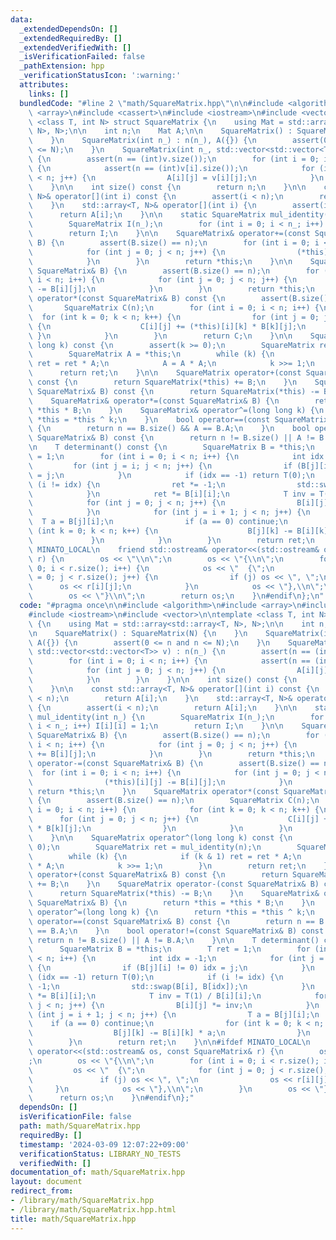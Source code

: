 ```yaml
---
data:
  _extendedDependsOn: []
  _extendedRequiredBy: []
  _extendedVerifiedWith: []
  _isVerificationFailed: false
  _pathExtension: hpp
  _verificationStatusIcon: ':warning:'
  attributes:
    links: []
  bundledCode: "#line 2 \"math/SquareMatrix.hpp\"\n\n#include <algorithm>\n#include\
    \ <array>\n#include <cassert>\n#include <iostream>\n#include <vector>\n\ntemplate\
    \ <class T, int N> struct SquareMatrix {\n    using Mat = std::array<std::array<T,\
    \ N>, N>;\n\n    int n;\n    Mat A;\n\n    SquareMatrix() : SquareMatrix(N) {\n\
    \    }\n    SquareMatrix(int n_) : n(n_), A({}) {\n        assert(0 <= n and n\
    \ <= N);\n    }\n    SquareMatrix(int n_, std::vector<std::vector<T>> v) : n(n_)\
    \ {\n        assert(n == (int)v.size());\n        for (int i = 0; i < n; i++)\
    \ {\n            assert(n == (int)v[i].size());\n            for (int j = 0; j\
    \ < n; j++) {\n                A[i][j] = v[i][j];\n            }\n        }\n\
    \    }\n\n    int size() const {\n        return n;\n    }\n\n    const std::array<T,\
    \ N>& operator[](int i) const {\n        assert(i < n);\n        return A[i];\n\
    \    }\n    std::array<T, N>& operator[](int i) {\n        assert(i < n);\n  \
    \      return A[i];\n    }\n\n    static SquareMatrix mul_identity(int n_) {\n\
    \        SquareMatrix I(n_);\n        for (int i = 0; i < n_; i++) I[i][i] = 1;\n\
    \        return I;\n    }\n\n    SquareMatrix& operator+=(const SquareMatrix&\
    \ B) {\n        assert(B.size() == n);\n        for (int i = 0; i < n; i++) {\n\
    \            for (int j = 0; j < n; j++) {\n                (*this)[i][j] += B[i][j];\n\
    \            }\n        }\n        return *this;\n    }\n\n    SquareMatrix& operator-=(const\
    \ SquareMatrix& B) {\n        assert(B.size() == n);\n        for (int i = 0;\
    \ i < n; i++) {\n            for (int j = 0; j < n; j++) {\n                (*this)[i][j]\
    \ -= B[i][j];\n            }\n        }\n        return *this;\n    }\n    SquareMatrix\
    \ operator*(const SquareMatrix& B) const {\n        assert(B.size() == n);\n \
    \       SquareMatrix C(n);\n        for (int i = 0; i < n; i++) {\n          \
    \  for (int k = 0; k < n; k++) {\n                for (int j = 0; j < n; j++)\
    \ {\n                    C[i][j] += (*this)[i][k] * B[k][j];\n               \
    \ }\n            }\n        }\n        return C;\n    }\n\n    SquareMatrix operator^(long\
    \ long k) const {\n        assert(k >= 0);\n        SquareMatrix ret = mul_identity(n);\n\
    \        SquareMatrix A = *this;\n        while (k) {\n            if (k & 1)\
    \ ret = ret * A;\n            A = A * A;\n            k >>= 1;\n        }\n  \
    \      return ret;\n    }\n\n    SquareMatrix operator+(const SquareMatrix& B)\
    \ const {\n        return SquareMatrix(*this) += B;\n    }\n    SquareMatrix operator-(const\
    \ SquareMatrix& B) const {\n        return SquareMatrix(*this) -= B;\n    }\n\
    \    SquareMatrix& operator*=(const SquareMatrix& B) {\n        return *this =\
    \ *this * B;\n    }\n    SquareMatrix& operator^=(long long k) {\n        return\
    \ *this = *this ^ k;\n    }\n    bool operator==(const SquareMatrix& B) const\
    \ {\n        return n == B.size() && A == B.A;\n    }\n    bool operator!=(const\
    \ SquareMatrix& B) const {\n        return n != B.size() || A != B.A;\n    }\n\
    \n    T determinant() const {\n        SquareMatrix B = *this;\n        T ret\
    \ = 1;\n        for (int i = 0; i < n; i++) {\n            int idx = -1;\n   \
    \         for (int j = i; j < n; j++) {\n                if (B[j][i] != 0) idx\
    \ = j;\n            }\n            if (idx == -1) return T(0);\n            if\
    \ (i != idx) {\n                ret *= -1;\n                std::swap(B[i], B[idx]);\n\
    \            }\n            ret *= B[i][i];\n            T inv = T(1) / B[i][i];\n\
    \            for (int j = 0; j < n; j++) {\n                B[i][j] *= inv;\n\
    \            }\n            for (int j = i + 1; j < n; j++) {\n              \
    \  T a = B[j][i];\n                if (a == 0) continue;\n                for\
    \ (int k = 0; k < n; k++) {\n                    B[j][k] -= B[i][k] * a;\n   \
    \             }\n            }\n        }\n        return ret;\n    }\n\n#ifdef\
    \ MINATO_LOCAL\n    friend std::ostream& operator<<(std::ostream& os, const SquareMatrix&\
    \ r) {\n        os << \"\\n\";\n        os << \"{\\n\";\n        for (int i =\
    \ 0; i < r.size(); i++) {\n            os << \"  {\";\n            for (int j\
    \ = 0; j < r.size(); j++) {\n                if (j) os << \", \";\n          \
    \      os << r[i][j];\n            }\n            os << \"},\\n\";\n        }\n\
    \        os << \"}\\n\";\n        return os;\n    }\n#endif\n};\n"
  code: "#pragma once\n\n#include <algorithm>\n#include <array>\n#include <cassert>\n\
    #include <iostream>\n#include <vector>\n\ntemplate <class T, int N> struct SquareMatrix\
    \ {\n    using Mat = std::array<std::array<T, N>, N>;\n\n    int n;\n    Mat A;\n\
    \n    SquareMatrix() : SquareMatrix(N) {\n    }\n    SquareMatrix(int n_) : n(n_),\
    \ A({}) {\n        assert(0 <= n and n <= N);\n    }\n    SquareMatrix(int n_,\
    \ std::vector<std::vector<T>> v) : n(n_) {\n        assert(n == (int)v.size());\n\
    \        for (int i = 0; i < n; i++) {\n            assert(n == (int)v[i].size());\n\
    \            for (int j = 0; j < n; j++) {\n                A[i][j] = v[i][j];\n\
    \            }\n        }\n    }\n\n    int size() const {\n        return n;\n\
    \    }\n\n    const std::array<T, N>& operator[](int i) const {\n        assert(i\
    \ < n);\n        return A[i];\n    }\n    std::array<T, N>& operator[](int i)\
    \ {\n        assert(i < n);\n        return A[i];\n    }\n\n    static SquareMatrix\
    \ mul_identity(int n_) {\n        SquareMatrix I(n_);\n        for (int i = 0;\
    \ i < n_; i++) I[i][i] = 1;\n        return I;\n    }\n\n    SquareMatrix& operator+=(const\
    \ SquareMatrix& B) {\n        assert(B.size() == n);\n        for (int i = 0;\
    \ i < n; i++) {\n            for (int j = 0; j < n; j++) {\n                (*this)[i][j]\
    \ += B[i][j];\n            }\n        }\n        return *this;\n    }\n\n    SquareMatrix&\
    \ operator-=(const SquareMatrix& B) {\n        assert(B.size() == n);\n      \
    \  for (int i = 0; i < n; i++) {\n            for (int j = 0; j < n; j++) {\n\
    \                (*this)[i][j] -= B[i][j];\n            }\n        }\n       \
    \ return *this;\n    }\n    SquareMatrix operator*(const SquareMatrix& B) const\
    \ {\n        assert(B.size() == n);\n        SquareMatrix C(n);\n        for (int\
    \ i = 0; i < n; i++) {\n            for (int k = 0; k < n; k++) {\n          \
    \      for (int j = 0; j < n; j++) {\n                    C[i][j] += (*this)[i][k]\
    \ * B[k][j];\n                }\n            }\n        }\n        return C;\n\
    \    }\n\n    SquareMatrix operator^(long long k) const {\n        assert(k >=\
    \ 0);\n        SquareMatrix ret = mul_identity(n);\n        SquareMatrix A = *this;\n\
    \        while (k) {\n            if (k & 1) ret = ret * A;\n            A = A\
    \ * A;\n            k >>= 1;\n        }\n        return ret;\n    }\n\n    SquareMatrix\
    \ operator+(const SquareMatrix& B) const {\n        return SquareMatrix(*this)\
    \ += B;\n    }\n    SquareMatrix operator-(const SquareMatrix& B) const {\n  \
    \      return SquareMatrix(*this) -= B;\n    }\n    SquareMatrix& operator*=(const\
    \ SquareMatrix& B) {\n        return *this = *this * B;\n    }\n    SquareMatrix&\
    \ operator^=(long long k) {\n        return *this = *this ^ k;\n    }\n    bool\
    \ operator==(const SquareMatrix& B) const {\n        return n == B.size() && A\
    \ == B.A;\n    }\n    bool operator!=(const SquareMatrix& B) const {\n       \
    \ return n != B.size() || A != B.A;\n    }\n\n    T determinant() const {\n  \
    \      SquareMatrix B = *this;\n        T ret = 1;\n        for (int i = 0; i\
    \ < n; i++) {\n            int idx = -1;\n            for (int j = i; j < n; j++)\
    \ {\n                if (B[j][i] != 0) idx = j;\n            }\n            if\
    \ (idx == -1) return T(0);\n            if (i != idx) {\n                ret *=\
    \ -1;\n                std::swap(B[i], B[idx]);\n            }\n            ret\
    \ *= B[i][i];\n            T inv = T(1) / B[i][i];\n            for (int j = 0;\
    \ j < n; j++) {\n                B[i][j] *= inv;\n            }\n            for\
    \ (int j = i + 1; j < n; j++) {\n                T a = B[j][i];\n            \
    \    if (a == 0) continue;\n                for (int k = 0; k < n; k++) {\n  \
    \                  B[j][k] -= B[i][k] * a;\n                }\n            }\n\
    \        }\n        return ret;\n    }\n\n#ifdef MINATO_LOCAL\n    friend std::ostream&\
    \ operator<<(std::ostream& os, const SquareMatrix& r) {\n        os << \"\\n\"\
    ;\n        os << \"{\\n\";\n        for (int i = 0; i < r.size(); i++) {\n   \
    \         os << \"  {\";\n            for (int j = 0; j < r.size(); j++) {\n \
    \               if (j) os << \", \";\n                os << r[i][j];\n       \
    \     }\n            os << \"},\\n\";\n        }\n        os << \"}\\n\";\n  \
    \      return os;\n    }\n#endif\n};"
  dependsOn: []
  isVerificationFile: false
  path: math/SquareMatrix.hpp
  requiredBy: []
  timestamp: '2024-03-09 12:07:22+09:00'
  verificationStatus: LIBRARY_NO_TESTS
  verifiedWith: []
documentation_of: math/SquareMatrix.hpp
layout: document
redirect_from:
- /library/math/SquareMatrix.hpp
- /library/math/SquareMatrix.hpp.html
title: math/SquareMatrix.hpp
---
```

